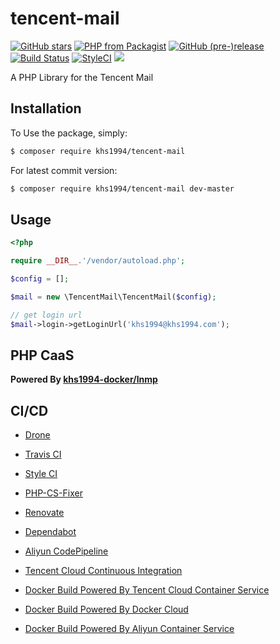 # tencent-mail

[![GitHub stars](https://img.shields.io/github/stars/khs1994-php/tencent-mail.svg?style=social&label=Stars)](https://github.com/khs1994-php/tencent-mail) [![PHP from Packagist](https://img.shields.io/packagist/php-v/khs1994/tencent-mail.svg)](https://packagist.org/packages/khs1994/tencent-mail) [![GitHub (pre-)release](https://img.shields.io/github/release/khs1994-php/tencent-mail/all.svg)](https://github.com/khs1994-php/tencent-mail/releases) [![Build Status](https://travis-ci.org/khs1994-php/tencent-mail.svg?branch=master)](https://travis-ci.org/khs1994-php/tencent-mail) [![StyleCI](https://styleci.io/repos/115306597/shield?branch=master)](https://styleci.io/repos/115306597) [![](https://img.shields.io/badge/AD-%E8%85%BE%E8%AE%AF%E4%BA%91%E5%AE%B9%E5%99%A8%E6%9C%8D%E5%8A%A1-blue.svg)](https://cloud.tencent.com/redirect.php?redirect=10058&cps_key=3a5255852d5db99dcd5da4c72f05df61)

A PHP Library for the Tencent Mail

## Installation

To Use the package, simply:

```bash
$ composer require khs1994/tencent-mail
```

For latest commit version:

```bash
$ composer require khs1994/tencent-mail dev-master
```

## Usage

```php
<?php

require __DIR__.'/vendor/autoload.php';

$config = [];

$mail = new \TencentMail\TencentMail($config);

// get login url
$mail->login->getLoginUrl('khs1994@khs1994.com');
```

## PHP CaaS

**Powered By [khs1994-docker/lnmp](https://github.com/khs1994-docker/lnmp)**

## CI/CD

* [Drone](https://www.khs1994.com/categories/CI/Drone/)

* [Travis CI](https://travis-ci.org/khs1994-php/tencent-mail)

* [Style CI](https://styleci.io/repos/115306597)

* [PHP-CS-Fixer](https://github.com/FriendsOfPHP/PHP-CS-Fixer)

* [Renovate](https://github.com/marketplace/renovate)

* [Dependabot](https://github.com/marketplace/dependabot)

* [Aliyun CodePipeline](https://www.aliyun.com/product/codepipeline)

* [Tencent Cloud Continuous Integration](https://cloud.tencent.com/product/cci)

* [Docker Build Powered By Tencent Cloud Container Service](https://cloud.tencent.com/product/ccs)

* [Docker Build Powered By Docker Cloud](https://cloud.docker.com)

* [Docker Build Powered By Aliyun Container Service](https://www.aliyun.com/product/containerservice)
